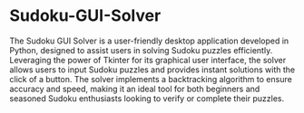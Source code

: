# Sudoku-GUI-Solver

The Sudoku GUI Solver is a user-friendly desktop application developed in Python, designed to assist users in solving Sudoku puzzles efficiently. Leveraging the power of Tkinter for its graphical user interface, the solver allows users to input Sudoku puzzles and provides instant solutions with the click of a button. The solver implements a backtracking algorithm to ensure accuracy and speed, making it an ideal tool for both beginners and seasoned Sudoku enthusiasts looking to verify or complete their puzzles.
